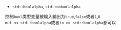 - `std::boolalpha`, `std::noboolalpha`

控制`bool`类型变量被输入输出为`true`,`false`或者`1`,`0`<br />`out << std::boolalpha`或者`in >> std::boolalpha`都可以
